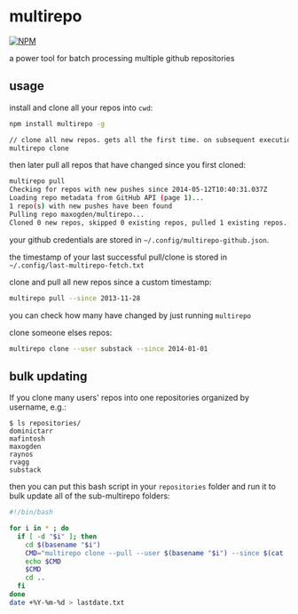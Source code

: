 # multirepo

[![NPM](https://nodei.co/npm/multirepo.png)](https://nodei.co/npm/multirepo/)

a power tool for batch processing multiple github repositories

## usage

install and clone all your repos into `cwd`:

```sh
npm install multirepo -g

// clone all new repos. gets all the first time. on subsequent executions will only get new ones
multirepo clone
```

then later pull all repos that have changed since you first cloned:

```sh
multirepo pull
Checking for repos with new pushes since 2014-05-12T10:40:31.037Z
Loading repo metadata from GitHub API (page 1)...
1 repo(s) with new pushes have been found
Pulling repo maxogden/multirepo...
Cloned 0 new repos, skipped 0 existing repos, pulled 1 existing repos.
```

your github credentials are stored in `~/.config/multirepo-github.json`. 

the timestamp of your last successful pull/clone is stored in `~/.config/last-multirepo-fetch.txt`

clone and pull all new repos since a custom timestamp:

```sh
multirepo pull --since 2013-11-28
```

you can check how many have changed by just running `multirepo`

clone someone elses repos:

```sh
multirepo clone --user substack --since 2014-01-01
```

## bulk updating

If you clone many users' repos into one repositories organized by username, e.g.:

```
$ ls repositories/
dominictarr
mafintosh
maxogden
raynos
rvagg
substack
```

then you can put this bash script in your `repositories` folder and run it to bulk update all of the sub-multirepo folders:

```sh
#!/bin/bash

for i in * ; do
  if [ -d "$i" ]; then
    cd $(basename "$i")
    CMD="multirepo clone --pull --user $(basename "$i") --since $(cat ../lastdate.txt)"
    echo $CMD
    $CMD
    cd ..
  fi
done
date +%Y-%m-%d > lastdate.txt
 
```
